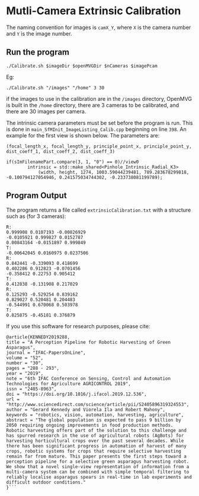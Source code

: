 # Mutli-Camera Extrinsic Calibration

The naming convention for images is `camX_Y`, where `X` is the camera number and `Y` is the image number.

## Run the program

```{p}
./Calibrate.sh $imageDir $openMVGDir $nCameras $imagePcam
```

Eg:
```{p}
./Calibrate.sh "/images" "/home" 3 30
```
if the images to use in the calibration are in the `/images` directory, OpenMVG is built in the `/home` directory, there are 3 cameras to be calibrated, and there are 30 images per camera.

The intrinsic camera parameters must be set before the program is run. This is done in `main_SfMInit_ImageListing_Calib.cpp` beginning on line `398`. An example for the first view is shown below. The parameters are:

 `(focal_length_x, focal_length_y, principle_point_x, principle_point_y, dist_coeff_1, dist_coeff_2, dist_coeff_3)`

```
if(sImFilenamePart.compare(3, 1, "0") == 0)//view0
		intrinsic = std::make_shared<Pinhole_Intrinsic_Radial_K3>
            (width, height, 1274, 1003.59044239481, 789.283678299818, -0.100794127054946, 0.241575034744302, -0.233738081199789); 
```

## Program Output

The program returns a file called `extrinsicCalibration.txt` with a structure such as (for 3 cameras):

```
R:
0.999908 0.0107193 -0.00826929
-0.0105921 0.999827 0.0152787
0.00843164 -0.0151897 0.999849
T:
-0.00642045 0.0160975 0.0237506
R:
0.842441 -0.339093 0.418699
0.402286 0.912823 -0.0701456
-0.358412 0.22753 0.905412
T:
0.412838 -0.131908 0.217029
R:
0.125293 -0.529254 0.839162
0.829027 0.520481 0.204483
-0.544991 0.670068 0.503978
T:
0.825875 -0.45181 0.376879
```

If you use this software for research purposes, please cite:

```{p}
@article{KENNEDY2019288,
title = "A Perception Pipeline for Robotic Harvesting of Green Asparagus",
journal = "IFAC-PapersOnLine",
volume = "52",
number = "30",
pages = "288 - 293",
year = "2019",
note = "6th IFAC Conference on Sensing, Control and Automation Technologies for Agriculture AGRICONTROL 2019",
issn = "2405-8963",
doi = "https://doi.org/10.1016/j.ifacol.2019.12.536",
url = "http://www.sciencedirect.com/science/article/pii/S2405896319324553",
author = "Gerard Kennedy and Viorela Ila and Robert Mahony",
keywords = "robotics, vision, automation, harvesting, agriculture",
abstract = "The global population is expected to pass 9 billion by 2050 requiring ongoing improvements in food production methods. Robotic harvesting offers part of the solution to this challenge and has spurred research in the use of agricultural robots (AgBots) for harvesting horticultural crops over the past several decades. While there has been significant progress in automation of harvest of many crops, robotic systems for crops that require selective harvesting remain far from mature. This paper presents the first steps toward a perception pipeline for a selective green asparagus harvesting robot. We show that a novel single-view representation of information from a multi-camera system can be combined with simple temporal filtering to reliably localise asparagus spears in real-time in lab experiments and difficult outdoor conditions."
}```
